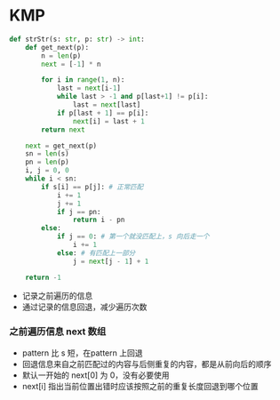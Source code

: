 # KMP

```python
def strStr(s: str, p: str) -> int:
    def get_next(p):
        n = len(p)
        next = [-1] * n

        for i in range(1, n):
            last = next[i-1]
            while last > -1 and p[last+1] != p[i]:
                last = next[last]
            if p[last + 1] == p[i]:
                next[i] = last + 1
        return next

    next = get_next(p)
    sn = len(s)
    pn = len(p)
    i, j = 0, 0
    while i < sn:
        if s[i] == p[j]: # 正常匹配
            i += 1
            j += 1
            if j == pn:
                return i - pn
        else:
            if j == 0: # 第一个就没匹配上，s 向后走一个
                i += 1
            else: # 有匹配上一部分
                j = next[j - 1] + 1

    return -1
```

- 记录之前遍历的信息
- 通过记录的信息回退，减少遍历次数



### 之前遍历信息 next 数组

- pattern 比 s 短，在pattern 上回退
- 回退信息来自之前匹配过的内容与后侧重复的内容，都是从前向后的顺序
- 默认一开始的 next[0]  为 0，没有必要使用
- next[i] 指出当前位置出错时应该按照之前的重复长度回退到哪个位置





















